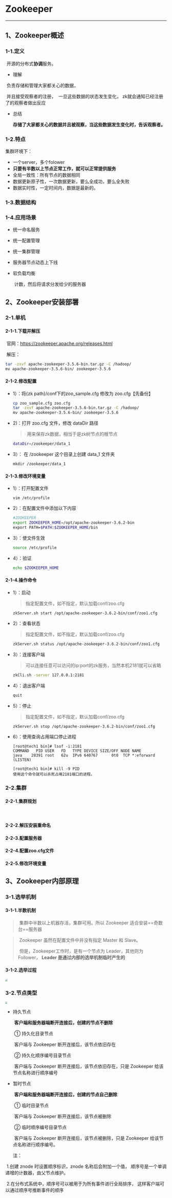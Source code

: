 # Zookeeper

---

## 1、Zookeeper概述

### 1-1.定义

​	开源的分布式**协调**服务。

- 理解

​	负责存储和管理大家都关心的数据，

​	并且接受观察者的注册，
​	一旦这些数据的状态发生变化，
​	zk就会通知已经注册了的观察者做出反应

- 总结

  **存储了大家都关心的数据并且被观察，当这些数据发生变化时，告诉观察者。**

### 1-2.特点

集群环境下：

- 一个server，多个folower
- **只要有半数以上节点正常工作，就可以正常提供服务**
- 全局一致性：所有节点的数据相同
- 数据更新原子性，一次数据更新，要么全成功，要么全失败
- 数据实时性，一定时间内，数据是最新的。

### 1-3.数据结构



### 1-4.应用场景

- 统一命名服务

- 统一配置管理

- 统一集群管理

- 服务器节点动态上下线

- 软负载均衡

  ​	计数，然后将请求分发给少的服务器

## 2、Zookeeper安装部署

### 2-1.单机

#### 2-1-1.下载并解压

​	官网：https://zookeeper.apache.org/releases.html

​	解压：

```bash
tar -zxvf apache-zookeeper-3.5.6-bin.tar.gz -C /hadoop/
mv apache-zookeeper-3.5.6-bin/ zookeeper-3.5.6
```

#### 2-1-2.修改配置

- 1）：将{zk path}/conf下的zoo_sample.cfg 修改为 zoo.cfg【先备份】

  ```bash
  cp zoo_sample.cfg zoo.cfg
  tar -zxvf apache-zookeeper-3.5.6-bin.tar.gz -C /hadoop/
  mv apache-zookeeper-3.5.6-bin/ zookeeper-3.5.6
  ```

- 2)：打开 zoo.cfg 文件，修改 dataDir 路径

  > ​	用来保存zk数据，相当于是zk树节点的根节点

  ```bash
  dataDir=/zookeeper/data_1
  ```

- 3）： 在 /zookeeper 这个目录上创建 data_1 文件夹

  ```
  mkdir /zookeeper/data_1
  ```

#### 2-1-3.修改环境变量

- 1）：打开配置文件

  ```
  vim /etc/profile
  ```

- 2）：在配置文件中添加以下内容

  ```bash
  #ZOOKEEPER
  export ZOOKEEPER_HOME=/opt/apache-zookeeper-3.6.2-bin
  export PATH=$PATH:$ZOOKEEPER_HOME/bin
  ```

- 3）：使文件生效

  ```bash
  source /etc/profile
  ```

- 4）：验证

  ```bash
  echo $ZOOKEEPER_HOME
  ```

#### 2-1-4.操作命令

- 1）：启动

  > 指定配置文件，如不指定，默认加载conf/zoo.cfg

  ```
  zkServer.sh start /opt/apache-zookeeper-3.6.2-bin/conf/zoo1.cfg
  ```

- 2）：查看状态

  > 指定配置文件，如不指定，默认加载conf/zoo.cfg

  ```bash
  zkServer.sh status /opt/apache-zookeeper-3.6.2-bin/conf/zoo1.cfg
  ```

- 3）：连接客户端

  > 可以连接任意可以访问的ip:port的zk服务，当然本机2181就可以省略

  ```bash
  zkCli.sh -server 127.0.0.1:2181
  ```

- 4）：退出客户端

  ```bash
  quit
  ```

- 5）：停止

  > 指定配置文件，如不指定，默认加载conf/zoo.cfg

  ```
  zkServer.sh stop /opt/apache-zookeeper-3.6.2-bin/conf/zoo1.cfg
  ```

- 6）：使用查询占用端口停止进程

  ```shell
  [root@tech1 bin]# lsof -i:2181
  COMMAND   PID USER   FD   TYPE DEVICE SIZE/OFF NODE NAME
  java    28391 root   62u  IPv6 640767      0t0  TCP *:eforward (LISTEN)
  
  [root@tech1 bin]# kill -9 PID
  使用这个命令就可以杀死占用2181端口的进程。
  ```

  







### 2-2.集群

#### 2-2-1.集群规划

​	

#### 2-2-2.解压安装重命名



#### 2-2-3.配置服务器



#### 2-2-4.配置zoo.cfg文件



#### 2-2-5.修改环境变量



## 3、Zookeeper内部原理

### 3-1.选举机制

#### 3-1-1.半数机制

> ​	集群中半数以上机器存活，集群可用。所以 Zookeeper 适合安装==奇数台==服务器

> ​	Zookeeper 虽然在配置文件中并没有指定 Master 和 Slave。
>
> ​	但是，Zookeeper工作时，是有一个节点为 Leader，其他则为 Follower，
> ​	**Leader 是通过内部的选举机制临时产生的**

#### 3-1-2.选举过程

<img src="https://raw.githubusercontent.com/dayangwx/cloudimg/master/img/%E9%80%89%E4%B8%BE%E8%BF%87%E7%A8%8B.png" style="zoom:45%;" />

### 3-2.节点类型

<img src="https://raw.githubusercontent.com/dayangwx/cloudimg/master/img/zk%E8%8A%82%E7%82%B9%E7%B1%BB%E5%9E%8B.png" style="zoom:40%;" />

- 持久节点

  ​	**客户端和服务器端断开连接后，创建的节点不删除**

  ​	① 持久化目录节点

  ​		客户端与 Zookeeper 断开连接后，该节点依旧存在

  ​	② 持久化顺序编号目录节点

  ​		客户端与 Zookeeper 断开连接后，该节点依旧存在，只是 Zookeeper 给该节点名称进行顺序编号

- 暂时节点

  ​	**客户端和服务器端断开连接后，创建的节点自己删除**

  ​	① 临时目录节点

  ​		客户端与 Zookeeper 断开连接后，该节点被删除

  ​	② 临时顺序编号目录节点

  ​		客户端与 Zookeeper 断开连接后，该节点被删除，只是 Zookeeper 给该节点名称进行顺序编号。

  注：

​	1.创建 znode 时设置顺序标识，znode 名称后会附加一个值，
​	顺序号是一个单调递增的计数器，由父节点维护。

​    2.在分布式系统中，顺序号可以被用于为所有事件进行全局排序，
​    这样客户端可以通过顺序号推断事件的顺序



